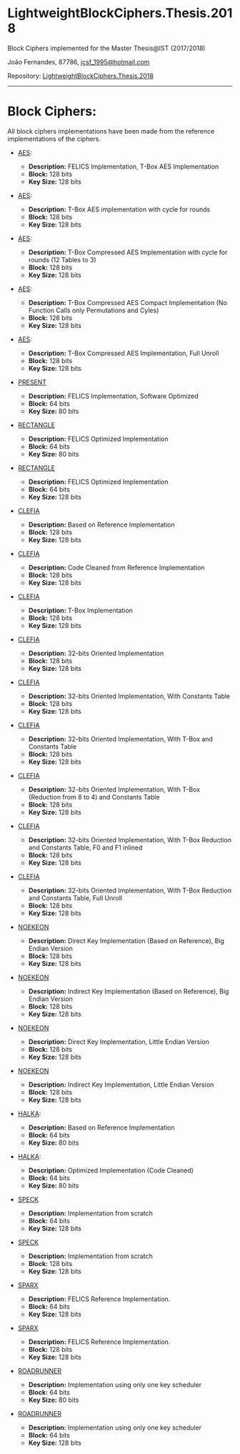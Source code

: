 # LightweightBlockCiphers.Thesis.2018
Block Ciphers implemented for the Master Thesis@IST
(2017/2018)

João Fernandes, 87786, jcsf_1995@hotmail.com

Repository:
[LightweightBlockCiphers.Thesis.2018](https://github.com/jcsf/LightweightBlockCiphers.Thesis.2018)

-------------------------------------------------------------------------------

# Block Ciphers:

All block ciphers implementations have been made from the reference implementations of the ciphers.

* [AES](AES_128_128_v02/source):
    * **Description:** FELICS Implementation, T-Box AES Implementation
    * **Block:** 128 bits
    * **Key Size:** 128 bits

* [AES](AES_128_128_v08/source):
    * **Description:** T-Box AES implementation with cycle for rounds
    * **Block:** 128 bits
    * **Key Size:** 128 bits

* [AES](AES_128_128_v09/source):
    * **Description:** T-Box Compressed AES Implementation with cycle for rounds (12 Tables to 3)
    * **Block:** 128 bits
    * **Key Size:** 128 bits

* [AES](AES_128_128_v10/source):
    * **Description:** T-Box Compressed AES Compact Implementation (No Function Calls only Permutations and Cyles)
    * **Block:** 128 bits
    * **Key Size:** 128 bits

* [AES](AES_128_128_v11/source):
    * **Description:** T-Box Compressed AES Implementation, Full Unroll
    * **Block:** 128 bits
    * **Key Size:** 128 bits
    
* [PRESENT](PRESENT_64_80_v02/source)
    * **Description:** FELICS Implementation, Software Optimized
    * **Block:** 64 bits
    * **Key Size:** 80 bits

* [RECTANGLE](RECTANGLE_64_80_v10/source)
    * **Description:** FELICS Optimized Implementation
    * **Block:** 64 bits
    * **Key Size:** 80 bits

* [RECTANGLE](RECTANGLE_64_128_v10/source)
    * **Description:** FELICS Optimized Implementation
    * **Block:** 64 bits
    * **Key Size:** 128 bits

* [CLEFIA](CLEFIA_128_128_v01/source)
    * **Description:** Based on Reference Implementation
    * **Block:** 128 bits
    * **Key Size:** 128 bits

* [CLEFIA](CLEFIA_128_128_v02/source)
    * **Description:** Code Cleaned from Reference Implementation
    * **Block:** 128 bits
    * **Key Size:** 128 bits

* [CLEFIA](CLEFIA_128_128_v03/source)
    * **Description:** T-Box Implementation
    * **Block:** 128 bits
    * **Key Size:** 128 bits

* [CLEFIA](CLEFIA_128_128_v04/source)
    * **Description:** 32-bits Oriented Implementation
    * **Block:** 128 bits
    * **Key Size:** 128 bits

* [CLEFIA](CLEFIA_128_128_v05/source)
    * **Description:** 32-bits Oriented Implementation, With Constants Table
    * **Block:** 128 bits
    * **Key Size:** 128 bits

* [CLEFIA](CLEFIA_128_128_v06/source)
    * **Description:** 32-bits Oriented Implementation, With T-Box and Constants Table
    * **Block:** 128 bits
    * **Key Size:** 128 bits

* [CLEFIA](CLEFIA_128_128_v07/source)
    * **Description:** 32-bits Oriented Implementation, With T-Box (Reduction from 8 to 4) and Constants Table
    * **Block:** 128 bits
    * **Key Size:** 128 bits

* [CLEFIA](CLEFIA_128_128_v08/source)
    * **Description:** 32-bits Oriented Implementation, With T-Box Reduction and Constants Table, F0 and F1 inlined
    * **Block:** 128 bits
    * **Key Size:** 128 bits

* [CLEFIA](CLEFIA_128_128_v09/source)
    * **Description:** 32-bits Oriented Implementation, With T-Box Reduction and Constants Table, Full Unroll
    * **Block:** 128 bits
    * **Key Size:** 128 bits
    
* [NOEKEON](NOEKEON_128_128_v01/source)
    * **Description:** Direct Key Implementation (Based on Reference), Big Endian Version
    * **Block:** 128 bits
    * **Key Size:** 128 bits

* [NOEKEON](NOEKEON_128_128_v02/source)
    * **Description:** Indirect Key Implementation (Based on Reference), Big Endian Version
    * **Block:** 128 bits
    * **Key Size:** 128 bits

* [NOEKEON](NOEKEON_128_128_v03/source)
    * **Description:** Direct Key Implementation, Little Endian Version
    * **Block:** 128 bits
    * **Key Size:** 128 bits

* [NOEKEON](NOEKEON_128_128_v04/source)
    * **Description:** Indirect Key Implementation, Little Endian Version
    * **Block:** 128 bits
    * **Key Size:** 128 bits

* [HALKA](Halka_64_80_v01/source):
    * **Description:** Based on Reference Implementation
    * **Block:** 64 bits
    * **Key Size:** 80 bits

* [HALKA](Halka_64_80_v02/source):
    * **Description:** Optimized Implementation (Code Cleaned)
    * **Block:** 64 bits
    * **Key Size:** 80 bits

* [SPECK](Speck_64_128_v07/source)
    * **Description:** Implementation from scratch
    * **Block:** 64 bits
    * **Key Size:** 128 bits

* [SPECK](Speck_128_128_v01/source)
    * **Description:** Implementation from scratch
    * **Block:** 128 bits
    * **Key Size:** 128 bits

* [SPARX](SPARX_64_128_v36/source)
    * **Description:** FELICS Reference Implementation.
    * **Block:** 64 bits
    * **Key Size:** 128 bits

* [SPARX](SPARX_128_128_v02/source)
    * **Description:** FELICS Reference Implementation.
    * **Block:** 128 bits
    * **Key Size:** 128 bits

* [ROADRUNNER](RoadRunneR_64_80_v03/source)
    * **Description:** Implementation using only one key scheduler
    * **Block:** 64 bits
    * **Key Size:** 80 bits

* [ROADRUNNER](RoadRunneR_64_128_v07/source)
    * **Description:** Implementation using only one key scheduler
    * **Block:** 64 bits
    * **Key Size:** 128 bits